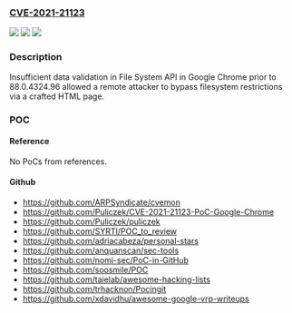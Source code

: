 ### [CVE-2021-21123](https://cve.mitre.org/cgi-bin/cvename.cgi?name=CVE-2021-21123)
![](https://img.shields.io/static/v1?label=Product&message=Chrome&color=blue)
![](https://img.shields.io/static/v1?label=Version&message=%3C%2088.0.4324.96%20&color=brighgreen)
![](https://img.shields.io/static/v1?label=Vulnerability&message=Insufficient%20data%20validation&color=brighgreen)

### Description

Insufficient data validation in File System API in Google Chrome prior to 88.0.4324.96 allowed a remote attacker to bypass filesystem restrictions via a crafted HTML page.

### POC

#### Reference
No PoCs from references.

#### Github
- https://github.com/ARPSyndicate/cvemon
- https://github.com/Puliczek/CVE-2021-21123-PoC-Google-Chrome
- https://github.com/Puliczek/puliczek
- https://github.com/SYRTI/POC_to_review
- https://github.com/adriacabeza/personal-stars
- https://github.com/anquanscan/sec-tools
- https://github.com/nomi-sec/PoC-in-GitHub
- https://github.com/soosmile/POC
- https://github.com/taielab/awesome-hacking-lists
- https://github.com/trhacknon/Pocingit
- https://github.com/xdavidhu/awesome-google-vrp-writeups

